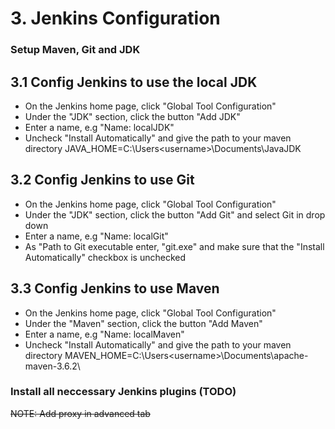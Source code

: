 # 3. Jenkins Configuration

### Setup Maven, Git and JDK

## 3.1 Config Jenkins to use the local JDK

- On the Jenkins home page, click "Global Tool Configuration"
- Under the "JDK" section, click the button "Add JDK"
- Enter a name, e.g "Name: localJDK"
- Uncheck "Install Automatically" and give the path to your maven directory JAVA_HOME=C:\Users\<username>\Documents\JavaJDK


## 3.2 Config Jenkins to use Git

- On the Jenkins home page, click "Global Tool Configuration"
- Under the "JDK" section, click the button "Add Git" and select Git in drop down
- Enter a name, e.g "Name: localGit"
- As "Path to Git executable enter, "git.exe" and make sure that the "Install Automatically" checkbox is unchecked


## 3.3 Config Jenkins to use Maven

- On the Jenkins home page, click "Global Tool Configuration"
- Under the "Maven" section, click the button "Add Maven"
- Enter a name, e.g "Name: localMaven"
- Uncheck "Install Automatically" and give the path to your maven directory MAVEN_HOME=C:\Users\<username>\Documents\apache-maven-3.6.2\


### Install all neccessary Jenkins plugins (TODO)

~~NOTE: Add proxy in advanced tab~~
